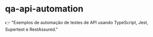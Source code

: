 # qa-api-automation
👉 "Exemplos de automação de testes de API usando TypeScript, Jest, Supertest e RestAssured."

